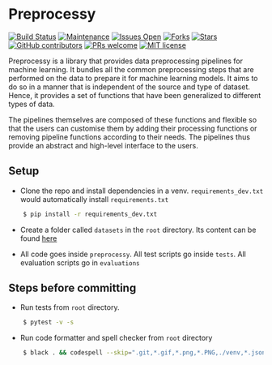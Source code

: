 # Preprocessy

[![Build Status](https://travis-ci.org/preprocessy/preprocessy.svg?branch=master)](https://travis-ci.org/preprocessy/preprocessy)
[![Maintenance](https://img.shields.io/badge/Maintained%3F-yes-sucess.svg)](https://gitHub.com/preprocessy/preprocessy/graphs/commit-activity)
[![Issues Open](https://img.shields.io/github/issues/preprocessy/preprocessy)](https://github.com/preprocessy/preprocessy/issues)
[![Forks](https://img.shields.io/github/forks/preprocessy/preprocessy)](https://github.com/preprocessy/preprocessy/forks)
[![Stars](https://img.shields.io/github/stars/preprocessy/preprocessy)](https://github.com/preprocessy/preprocessy/stars)
[![GitHub contributors](https://img.shields.io/github/contributors/preprocessy/preprocessy)](https://gitHub.com/preprocessy/preprocessy/graphs/contributors/)
[![PRs welcome](https://img.shields.io/badge/PRs-welcome-brightgreen.svg?style=flat)](https://github.com/dwyl/esta/issues)
[![MIT license](https://img.shields.io/badge/License-MIT-informational.svg)](https://lbesson.mit-license.org/)

Preprocessy is a library that provides data preprocessing pipelines for machine learning. It bundles all the common preprocessing steps that are performed on the data to prepare it for machine learning models. It aims to do so in a manner that is independent of the source and type of dataset. Hence, it provides a set of functions that have been generalized to different types of data. 

The pipelines themselves are composed of these functions and flexible so that the users can customise them by adding their processing functions or removing pipeline functions according to their needs. The pipelines thus provide an abstract and high-level interface to the users.


## Setup

* Clone the repo and install dependencies in a venv. `requirements_dev.txt` would automatically install `requirements.txt`

```bash
    $ pip install -r requirements_dev.txt
```

* Create a folder called `datasets` in the `root` directory. Its content can be found [here](https://drive.google.com/drive/folders/1qO3xrOVxSJDkNEcSZBoUPqq5cS_HazCZ?usp=sharing)

* All code goes inside `preprocessy`. All test scripts go inside `tests`. All evaluation scripts go in `evaluations`

## Steps before committing

* Run tests from `root` directory.

```bash
    $ pytest -v -s
```

* Run code formatter and spell checker from `root` directory

```bash
    $ black . && codespell --skip=".git,*.gif,*.png,*.PNG,./venv,*.json,./datasets,.DS_Store,*.pyc"
```
